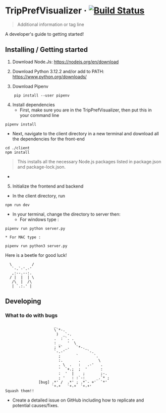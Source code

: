 # TripPrefVisualizer &middot; [![Build Status](https://img.shields.io/travis/npm/npm/latest.svg?style=flat-square)](https://travis-ci.org/npm/npm) 
> Additional information or tag line

A developer's guide to getting started!

## Installing / Getting started

1. Download Node.Js: https://nodejs.org/en/download

2. Download Python 3.12.2 and/or add to PATH: https://www.python.org/downloads/

3. Download Pipenv
```shell
    pip install --user pipenv
```
4. Install dependencies
    * First, make sure you are in the TripPrefVisualizer, then put this in your command line 
```shell
pipenv install
``` 

- Next, navigate to the client directory in a new terminal and download all the dependencies for the front-end
```shell
cd ./client
npm install
```
> This installs all the necessary Node.js packages listed in package.json and package-lock.json.
- 
5. Initialize the frontend and backend
- In the client directory, run
```shell
npm run dev
```

- In your terminal, change the directory to server then:
    * For windows type :
```shell
pipenv run python server.py
``` 
    * For MAC type :
```shell
pipenv run python3 server.py
``` 

Here is a beetle for good luck! 
```shell
  \         /         
   `-.`-'.-'
   ,:--.--:.
  / |  |  | \
   /\  |  /\
   | `.:.' |
```

## Developing 

### What to do with bugs
```shell
                      _                        
                      \`*-.                    
                       )  _`-.                 
                      .  : `. .                
                      : _   '  \               
                      ; *` _.   `*-._          
                      `-.-'          `-.       
                        ;       `       `.     
                        :.       .        \    
                        . \  .   :   .-'   .   
                        '  `+.;  ;  '      :   
                        :  '  |    ;       ;-. 
                        ; '   : :`-:     _.`* ;
               [bug] .*' /  .*' ; .*`- +'  `*' 
                     `*-*   `*-*  `*-*'        
Squash them!!
```
- Create a detailed issue on GitHub including how to replicate and potential causes/fixes.
